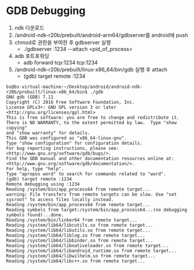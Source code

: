 # **GDB Debugging**

1. ndk 다운로드
1. /android-ndk-r20b/prebuilt/android-arm64/gdbserver를 android에 push
1. chmod로 권한을 부여한 후 gdbserver 실행
    * ./gdbserver :1234 --attach <pid_of_process>
1. adb 포트포워딩
    * adb forward tcp:1234 tcp:1234
1. /android-ndk-r20b/prebuilt/linux-x86_64/bin/gdb 실행 후 attach 
    * (gdb) target remote :1234
```
bs@bs-virtual-machine:~/Desktop/android/android-ndk-r20b/prebuilt/linux-x86_64/bin$ ./gdb
GNU gdb (GDB) 7.11
Copyright (C) 2016 Free Software Foundation, Inc.
License GPLv3+: GNU GPL version 3 or later <http://gnu.org/licenses/gpl.html>
This is free software: you are free to change and redistribute it.
There is NO WARRANTY, to the extent permitted by law.  Type "show copying"
and "show warranty" for details.
This GDB was configured as "x86_64-linux-gnu".
Type "show configuration" for configuration details.
For bug reporting instructions, please see:
<http://www.gnu.org/software/gdb/bugs/>.
Find the GDB manual and other documentation resources online at:
<http://www.gnu.org/software/gdb/documentation/>.
For help, type "help".
Type "apropos word" to search for commands related to "word".
(gdb) target remote :1234
Remote debugging using :1234
Reading /system/bin/app_process64 from remote target...
warning: File transfers from remote targets can be slow. Use "set sysroot" to access files locally instead.
Reading /system/bin/app_process64 from remote target...
Reading symbols from target:/system/bin/app_process64...(no debugging symbols found)...done.
Reading /system/bin/linker64 from remote target...
Reading /system/lib64/libcutils.so from remote target...
Reading /system/lib64/libutils.so from remote target...
Reading /system/lib64/liblog.so from remote target...
Reading /system/lib64/libbinder.so from remote target...
Reading /system/lib64/libnativeloader.so from remote target...
Reading /system/lib64/libandroid_runtime.so from remote target...
Reading /system/lib64/libwilhelm.so from remote target...
Reading /system/lib64/libc++.so from remote target...
```
